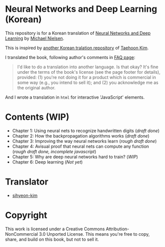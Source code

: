 # Neural Networks and Deep Learning (Korean)

This repository is for a Korean translation of [Neural Networks and Deep Learning](http://neuralnetworksanddeeplearning.com/) by [Michael Nielsen](http://michaelnielsen.org/).  

This is inspired by [another Korean tralation repository](https://github.com/carpedm20/neural-networks-and-deep-learning-ko) of [Taehoon Kim](https://github.com/carpedm20).  

I translated the book, following author's comments in [FAQ page](http://neuralnetworksanddeeplearning.com/faq.html):  
> I'd like to do a translation into another language. Is that okay? It's fine under the terms of the book's license (see the page footer for details), provided: (1) you're not doing it for a product which is commercial in some way (e.g., you intend to sell it); and (2) you acknowledge me as the original author.  

And I wrote a translation in `html` for interactive 'JavaScript' elements.  

# Contents (WIP)
- Chapter 1: Using neural nets to recognize handwritten digits (*draft done*)  
- Chapter 2: How the backpropagation algorithms works (*draft done*)  
- Chapter 3: Improving the way neural networks learn (*rough draft done*)  
- Chapter 4: Avisual proof that neural nets can compute any function (*rough draft done, incomplete javascript*)  
- Chapter 5: Why are deep neural networks hard to train? (*WIP*)  
- Chapter 6: Deep learning (*Not yet*)  

# Translator
- [sihyeon-kim](https://github.com/sihyeon-kim)  

# Copyright
This work is licensed under a Creative Commons Attribution-NonCommercial 3.0 Unported License. This means you're free to copy, share, and build on this book, but not to sell it.  
